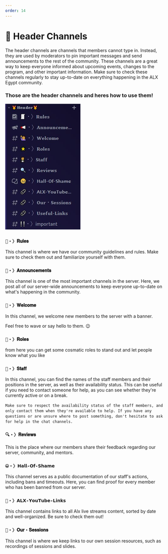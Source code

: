 ```yaml
---
order: 14
---
```


# 🤖 Header Channels 

The header channels are channels that members cannot type in. Instead, they are used by moderators to pin important messages and send announcements to the rest of the community. These channels are a great way to keep everyone informed about upcoming events, changes to the program, and other important information. Make sure to check these channels regularly to stay up-to-date on everything happening in the ALX Egypt community.

### Those are the header channels and heres how to use them!
![](imgs/header.jpg)

### `🧾・〉𝐑𝐮𝐥𝐞𝐬`
This channel is where we have our community guidelines and rules. Make sure to check them out and familiarize yourself with them. 

### `📢・〉𝐀𝐧𝐧𝐨𝐮𝐧𝐜𝐞𝐦𝐞𝐧𝐭𝐬`
This channel is one of the most important channels in the server. Here, we post all of our server-wide announcements to keep everyone up-to-date on what's happening in the community.
### `🙋・〉𝐖𝐞𝐥𝐜𝐨𝐦𝐞`
In this channel, we welcome new members to the server with a banner. 

Feel free to wave or say hello to them. 😉


### `🌟・〉𝐑𝐨𝐥𝐞𝐬`

from here you can get some cosmatic roles to stand out and let people know what you like

### `🤵・〉𝐒𝐭𝐚𝐟𝐟`
In this channel, you can find the names of the staff members and their positions in the server, as well as their availability status. This can be useful if you need to contact someone for help, as you can see whether they're currently active or on a break.

 ``` Make sure to respect the availability status of the staff members, and only contact them when they're available to help. If you have any questions or are unsure where to post something, don't hesitate to ask for help in the chat channels. ```

### `🔍・〉𝐑𝐞𝐯𝐢𝐞𝐰𝐬`
This is the place where our members share their feedback regarding our server, community, and mentors.
### `🤐・〉𝗛𝗮𝗹𝗹-𝗢𝗳-𝗦𝗵𝗮𝗺𝗲`
This channel serves as a public documentation of our staff's actions, including bans and timeouts. Here, you can find proof for every member who has been banned from our server.

### `🔗・〉𝗔𝗟𝗫-𝗬𝗼𝘂𝗧𝘂𝗯𝗲-𝗟𝗶𝗻𝗸𝘀`
This channel contains links to all Alx live streams content, sorted by date and well-organized. Be sure to check them out!

### `🔗・〉𝐎𝐮𝐫・𝐒𝐞𝐬𝐬𝐢𝐨𝐧𝐬`
This channel is where we keep links to our own session resources, such as recordings of sessions and slides.